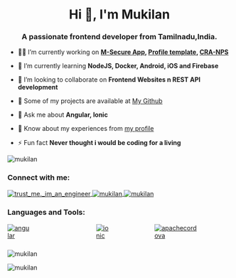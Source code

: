 <h1 align="center">Hi 👋, I'm Mukilan</h1>
<h3 align="center">A passionate frontend developer from Tamilnadu,India.</h3>

- 👨‍💻 I’m currently working on **[M-Secure App](https://m-s-e-c-u-r-e.web.app), [Profile template](https://online-profile-template.web.app), [CRA-NPS](https://www.camsnps.in/)**

- 🌱 I’m currently learning **NodeJS, Docker, Android, iOS and Firebase**

- 👯 I’m looking to collaborate on **Frontend Websites n REST API development**

- 🔭 Some of my projects are available at [My Github](https://github.com/CoderMuki)

- 💬 Ask me about **Angular, Ionic**

- 📄 Know about my experiences from [my profile](https://mukilans-profile.web.app/home)

- ⚡ Fun fact **Never thought i would be coding for a living**

<p align="left"> <img src="https://komarev.com/ghpvc/?username=CoderMuki&label=Profile%20views&color=0e75b6&style=flat" alt="mukilan" /> </p>

<h3 align="left">Connect with me:</h3>
<p align="left">
    <a href="https://instagram.com/trust_me._im_an_engineer" target="blank">
        <img align="center" src="https://raw.githubusercontent.com/rahuldkjain/github-profile-readme-generator/master/src/images/icons/Social/instagram.svg" alt="trust_me._im_an_engineer" height="30" width="40" />
    </a>
        <a href="https://stackoverflow.com/users/21735865/mukilan" target="blank">
        <img align="center" src="https://raw.githubusercontent.com/rahuldkjain/github-profile-readme-generator/master/src/images/icons/Social/stack-overflow.svg" alt="mukilan" height="30" width="40" />
    </a>
    <a href="https://www.linkedin.com/in/mukilansin/" target="blank">
        <img align="center" src="https://raw.githubusercontent.com/rahuldkjain/github-profile-readme-generator/master/src/images/icons/Social/linked-in-alt.svg" alt="mukilan" height="30" width="40" />
    </a>
</p>

<h3 align="left">Languages and Tools:</h3>
<p align="left" style="display:flex; flex-direction:row;justify-content:space-evenly;gap:50px;">

<a href="https://angular.io" target="_blank" rel="noreferrer">
    <img src="https://angular.io/assets/images/logos/angular/angular.svg" alt="angular" width="40" height="40" />
</a>
<a href="https://nodejs.org" target="_blank" rel="noreferrer"> 
    <img src="https://raw.githubusercontent.com/devicons/devicon/master/icons/nodejs/nodejs-original-wordmark.svg" style="background-color:lightgreen;border-radius:50%" alt="nodejs" width="40" height="40" />
</a>
<a href="https://material.angular.io/" target="_blank" rel="noreferrer">
    <img src="https://raw.githubusercontent.com/devicons/devicon/master/icons/angularmaterial/angularmaterial-original.svg" alt="angular-material" width="40" height="40" />
</a>
<a href="https://ionicframework.com" target="_blank" rel="noreferrer"> 
    <img src="https://upload.wikimedia.org/wikipedia/commons/d/d1/Ionic_Logo.svg" alt="ionic" width="40" height="40" />
</a>
<a href="https://capacitorjs.com/" target="_blank" rel="noreferrer">
    <img src="https://raw.githubusercontent.com/devicons/devicon/master/icons/capacitor/capacitor-original.svg" alt="capacitor" width="40" height="40" />
</a>
<a href="https://cordova.apache.org/" target="_blank" rel="noreferrer"> 
    <img src="https://www.vectorlogo.zone/logos/apache_cordova/apache_cordova-icon.svg" alt="apachecordova" width="40" height="40" />
</a>
<a href="https://www.w3.org/html/" target="_blank" rel="noreferrer">
    <img src="https://raw.githubusercontent.com/devicons/devicon/master/icons/html5/html5-original-wordmark.svg" alt="html5" width="40" height="40" />
</a>
<a href="https://www.w3schools.com/css/" target="_blank" rel="noreferrer">
    <img src="https://raw.githubusercontent.com/devicons/devicon/master/icons/css3/css3-original-wordmark.svg" alt="css3" width="40" height="40" />
</a>
<a href="https://developer.mozilla.org/en-US/docs/Web/JavaScript" target="_blank" rel="noreferrer">
    <img src="https://raw.githubusercontent.com/devicons/devicon/master/icons/javascript/javascript-original.svg" alt="javascript" width="40" height="40" />
</a>
<a href="https://www.typescriptlang.org/" target="_blank" rel="noreferrer">
    <img src="https://raw.githubusercontent.com/devicons/devicon/master/icons/typescript/typescript-original.svg" alt="typescript" width="40" height="40" />
</a>
<a href="https://sass-lang.com" target="_blank" rel="noreferrer"> 
    <img src="https://raw.githubusercontent.com/devicons/devicon/master/icons/sass/sass-original.svg" alt="scss" width="40" height="40" />
</a>
<a href="https://www.postgresql.org" target="_blank" rel="noreferrer">
    <img src="https://raw.githubusercontent.com/devicons/devicon/master/icons/postgresql/postgresql-original-wordmark.svg" style="background-color:white;border-radius:5%" alt="postgresql" width="40" height="40" />
</a>
<a href="https://www.chartjs.org" target="_blank" rel="noreferrer"> 
    <img src="https://www.chartjs.org/media/logo-title.svg" alt="chartjs" width="40" height="40" />
</a>
<a href="https://git-scm.com/" target="_blank" rel="noreferrer"> 
    <img src="https://www.vectorlogo.zone/logos/git-scm/git-scm-icon.svg" alt="git" width="40" height="40" />
</a>
<a href="https://developer.android.com" target="_blank" rel="noreferrer"> 
    <img src="https://raw.githubusercontent.com/devicons/devicon/master/icons/androidstudio/androidstudio-original.svg" alt="android-studio" width="40" height="40" /> 
</a>
<a href="https://developer.apple.com/xcode/" target="_blank" rel="noreferrer"> 
    <img src="https://raw.githubusercontent.com/devicons/devicon/master/icons/xcode/xcode-original.svg" alt="xcode" width="40" height="40" /> 
</a>
<a href="https://firebase.google.com/" target="_blank" rel="noreferrer">
    <img src="https://www.vectorlogo.zone/logos/firebase/firebase-icon.svg" alt="firebase" width="40" height="40" />
</a>
<a href="https://www.docker.com/" target="_blank" rel="noreferrer">
    <img src="https://raw.githubusercontent.com/devicons/devicon/master/icons/docker/docker-original-wordmark.svg" alt="docker" width="40" height="40" /> 
</a>
<a href="https://postman.com" target="_blank" rel="noreferrer">
    <img src="https://www.vectorlogo.zone/logos/getpostman/getpostman-icon.svg" alt="postman" width="40" height="40" />
</a> 
<a href="https://www.linux.org/" target="_blank" rel="noreferrer">
    <img src="https://raw.githubusercontent.com/devicons/devicon/master/icons/linux/linux-original.svg" alt="linux" width="40" height="40" />
</a>
<a href="https://www.arduino.cc/" target="_blank" rel="noreferrer"> 
    <img src="https://cdn.worldvectorlogo.com/logos/arduino-1.svg" alt="arduino" width="40" height="40" />
</a>
</p>
<p>
    <img align="center" src="https://github-readme-stats.vercel.app/api?username=CoderMuki&show_icons=true&locale=en&title_color=21a319&icon_color=21a319&text_color=9f9f9f&bg_color=151515&hide_border=false&count_private=true" alt="mukilan" />
</p>
<p>
    <img align="left" src="https://github-readme-stats.vercel.app/api/top-langs/?username=CoderMuki&show_icons=true&locale=en&title_color=21a319&icon_color=21a319&text_color=9f9f9f&bg_color=151515&hide_border=false&layout=compact" alt="mukilan"/>
</p>
